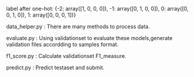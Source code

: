 label after one-hot: 
{-2: array([1, 0, 0, 0]), -1: array([0, 1, 0, 0]), 
  0: array([0, 0, 1, 0]), 1: array([0, 0, 0, 1])}

data_helper.py : There are many methods to process data. 

evaluate.py : Using validationset to evaluate these models,generate validation files accordding to samples format.

f1_score.py : Calculate validationset F1_measure.

predict.py : Predict testaset and submit.
  
